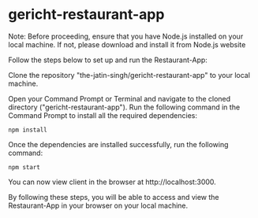# gericht-restaurant-app

Note: Before proceeding, ensure that you have Node.js installed on your local machine. If not, please download and install it from Node.js website

Follow the steps below to set up and run the Restaurant-App:

Clone the repository "the-jatin-singh/gericht-restaurant-app" to your local machine.

Open your Command Prompt or Terminal and navigate to the cloned directory ("gericht-restaurant-app").
Run the following command in the Command Prompt to install all the required dependencies:
```
npm install
```
Once the dependencies are installed successfully, run the following command:
```
npm start
```
You can now view client in the browser at http://localhost:3000.

By following these steps, you will be able to access and view the Restaurant-App in your browser on your local machine.
